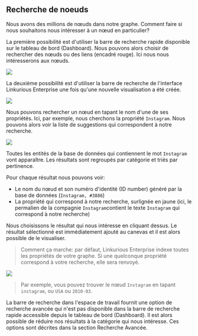 ## Recherche de noeuds

Nous avons des millions de nœuds dans notre graphe. Comment faire si nous souhaitons nous intéresser à un nœud en particulier?


La première possibilité est d'utiliser la barre de recherche rapide disponible sur le tableau de bord (Dashboard). Nous pouvons alors choisir de rechercher des nœuds ou des liens (encadré rouge). Ici nous nous intéresserons aux nœuds.

![](https://github.com/Linkurious/linkurious-enterprise-manual/raw/master/en/search/QuickS_Nodes.png)

La deuxième possibilité est d'utiliser la barre de recherche de l'interface Linkurious Enterprise une fois qu'une nouvelle visualisation a été créée.

![](https://github.com/Linkurious/linkurious-enterprise-manual/raw/master/en/search/Find.png)

Nous pouvons rechercher un nœud en tapant le nom d'une de ses propriétés. Ici, par exemple, nous cherchons la propriété ```Instagram```. Nous pouvons alors voir la liste de suggestions qui correspondent à notre recherche. 

![](https://github.com/Linkurious/linkurious-enterprise-manual/raw/master/en/search/Find_Example.png)

Toutes les entités de la base de données qui contiennent le mot ```Instagram``` vont apparaître. Les résultats sont regroupés par catégorie et triés par pertinence. 

Pour chaque résultat nous pouvons voir:

- Le nom du nœud et son numéro d'identité (ID number) généré par la base de données (```Instagram, #3886```)
- La propriété qui correspond à notre recherche, surlignée en jaune (ici, le permalien de la compagnie ```Instagram```contient le texte ```Instagram``` qui correspond à notre recherche)


Nous choisissons le résultat qui nous intéresse en cliquant dessus. Le résultat sélectionné est immédiatement ajouté au canevas et il est alors possible de le visualiser.


> Comment ça marche: par défaut, Linkurious Enterprise indexe toutes les propriétés de votre graphe. Si une quelconque propriété correspond à votre recherche, elle sera renvoyé. 

![](https://github.com/Linkurious/linkurious-enterprise-manual/raw/master/en/search/PropertiesCircle.png)

> Par exemple, vous pouvez trouver le nœud ```Instagram``` en tapant ```instagram```, ou ```USA``` ou ```2010-03```.


La barre de recherche dans l'espace de travail fournit une option de recherche avancée qui n'est pas disponible dans la barre de recherche rapide accessible depuis le tableau de bord (Dashboard). Il est alors possible de réduire nos résultats à la catégorie qui nous intéresse. Ces options sont décrites dans la section Recherche Avancée.



